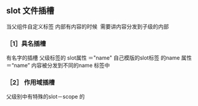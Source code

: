 ## slot  文件插槽 
当父组件自定义标签 内部有内容的时候  需要讲内容分发到子级的内部  
### ［1］具名插槽  
有名字的插槽 父级标签的 slot属性 ＝"name" 自己模版的slot标签 的name 属性＝“name” 内容被分发到不同的name 标签中 
### ［2］ 作用域插槽   
父级别中有特殊的slot－scope 的 <template>元素   slot-scope 的值将被用作为一个临时变量名 该值从子组件传递过来的prop  对象
  ## 动态组件
   --------------

 通过使用的 \<compond>
 
    void main()
    {
    printf("Hello, Markdown.");
    }
